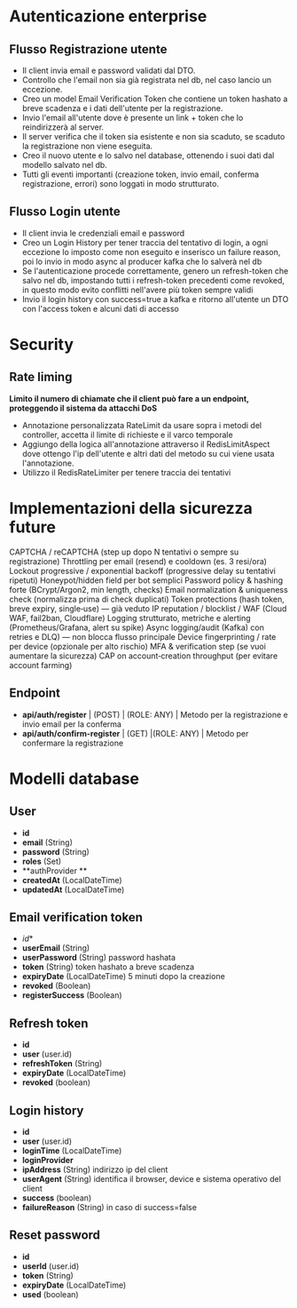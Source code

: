 # Autenticazione enterprise

## Flusso Registrazione utente
-  Il client invia email e password validati dal DTO.
-  Controllo che l'email non sia già registrata nel db, nel caso lancio un eccezione.
-  Creo un model Email Verification Token che contiene un token hashato a breve scadenza e i dati dell'utente per la registrazione.
-  Invio l'email all'utente dove è presente un link + token che lo reindirizzerà al server.
-  Il server verifica che il token sia esistente e non sia scaduto, se scaduto la registrazione non viene eseguita.
-  Creo il nuovo utente e lo salvo nel database, ottenendo i suoi dati dal modello salvato nel db.
- Tutti gli eventi importanti (creazione token, invio email, conferma registrazione, errori) sono loggati in modo strutturato.

## Flusso Login utente
- Il client invia le credenziali email e password
- Creo un Login History per tener traccia del tentativo di login, a ogni eccezione lo imposto come non eseguito e 
  inserisco un failure reason, poi lo invio in modo async al producer kafka che lo salverà nel db
- Se l'autenticazione procede correttamente, genero un refresh-token che salvo nel db, impostando tutti i refresh-token precedenti come revoked,
  in questo modo evito conflitti nell'avere più token sempre validi
- Invio il login history con success=true a kafka e ritorno all'utente un DTO con l'access token e alcuni dati di accesso


# Security 

## Rate liming
**Limito il numero di chiamate che il client può fare a un endpoint, proteggendo il sistema da attacchi DoS**
- Annotazione personalizzata RateLimit da usare sopra i metodi del controller, accetta il limite di richieste e il varco temporale
- Aggiungo della logica all'annotazione attraverso il RedisLimitAspect dove ottengo l'ip dell'utente e altri dati del metodo su cui 
    viene usata l'annotazione.
- Utilizzo il RedisRateLimiter per tenere traccia dei tentativi


# Implementazioni della sicurezza future
CAPTCHA / reCAPTCHA (step up dopo N tentativi o sempre su registrazione)
Throttling per email (resend) e cooldown (es. 3 resi/ora)
Lockout progressive / exponential backoff (progressive delay su tentativi ripetuti)
Honeypot/hidden field per bot semplici
Password policy & hashing forte (BCrypt/Argon2, min length, checks)
Email normalization & uniqueness check (normalizza prima di check duplicati)
Token protections (hash token, breve expiry, single‑use) — già veduto
IP reputation / blocklist / WAF (Cloud WAF, fail2ban, Cloudflare)
Logging strutturato, metriche e alerting (Prometheus/Grafana, alert su spike)
Async logging/audit (Kafka) con retries e DLQ) — non blocca flusso principale
Device fingerprinting / rate per device (opzionale per alto rischio)
MFA & verification step (se vuoi aumentare la sicurezza)
CAP on account‑creation throughput (per evitare account farming)

## Endpoint

- **api/auth/register** | (POST) | (ROLE: ANY) | Metodo per la registrazione e invio email per la conferma
- **api/auth/confirm-register** | (GET) |(ROLE: ANY) | Metodo per confermare la registrazione

# Modelli database

## User
- **id**
- **email** (String)
- **password** (String)
- **roles** (Set)
- **authProvider **
- **createdAt** (LocalDateTime)
- **updatedAt** (LocalDateTime)

## Email verification token
- *id**
- **userEmail** (String) 
- **userPassword** (String) password hashata 
- **token** (String) token hashato a breve scadenza
- **expiryDate** (LocalDateTime) 5 minuti dopo la creazione
- **revoked** (Boolean) 
- **registerSuccess** (Boolean) 

## Refresh token
- **id**
- **user** (user.id)
- **refreshToken** (String)
- **expiryDate** (LocalDateTime)
- **revoked** (boolean)

## Login history
- **id**
- **user** (user.id)
- **loginTime** (LocalDateTime)
- **loginProvider**
- **ipAddress** (String) indirizzo ip del client
- **userAgent** (String) identifica il browser, device e sistema operativo del client
- **success** (boolean)
- **failureReason** (String) in caso di success=false

## Reset password
- **id**
- **userId** (user.id)
- **token** (String)
- **expiryDate** (LocalDateTime)
- **used** (boolean)